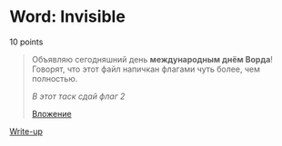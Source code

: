 # Word: Invisible

10 points

> Объявляю сегодняшний день **международным днём Ворда**! Говорят, что этот файл напичкан флагами чуть более, чем полностью.
> 
> *В этот таск сдай флаг 2*
> 
> [Вложение](https://yadi.sk/i/j8HBMVbX3Y4tz7)

[Write-up](WRITEUP.md)
